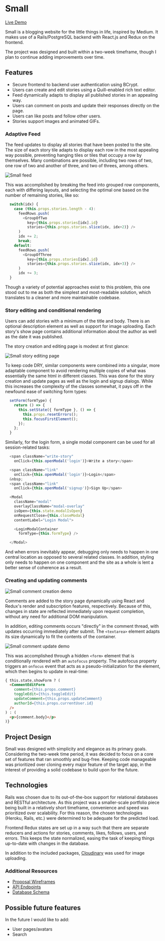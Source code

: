 # Small

[Live Demo][heroku]

[heroku]: https://small-project.herokuapp.com/

Small is a blogging website for the little things in life, inspired by Medium. It makes use of a Rails/PostgreSQL backend with React.js and Redux on the frontend.

The project was designed and built within a two-week timeframe, though I plan to continue adding improvements over time.

## Features
  * Secure frontend to backend user authentication using BCrypt.
  * Users can create and edit stories using a Quill-enabled rich text editor.
  * Feed dynamically adapts to display all published stories in an appealing way.
  * Users can comment on posts and update their responses directly on the page.
  * Users can like posts and follow other users.
  * Stories support images and animated GIFs.

### Adaptive Feed

The feed updates to display all stories that have been posted to the site. The size of each story tile adapts to display each row in the most appealing way possible, preventing hanging tiles or tiles that occupy a row by themselves. Many combinations are possible, including two rows of two, one row of two and another of three, and two of threes, among others.

![Small feed](docs/images/feed.png)

This was accomplished by breaking the feed into grouped row components, each with differing layouts, and selecting the optimal one based on the number of remaining stories, like so:

```js
  switch(idx) {
    case (this.props.stories.length - 4):
      feedRows.push(
        <GroupOfTwo
          key={this.props.stories[idx].id}
          stories={this.props.stories.slice(idx, idx+2)} />
      )
      idx += 2;
      break;
    default:
      feedRows.push(
        <GroupOfThree
          key={this.props.stories[idx].id}
          stories={this.props.stories.slice(idx, idx+3)} />
      )
      idx += 3;
  }
```

Though a variety of potential approaches exist to this problem, this one stood out to me as both the simplest and most-readable solution, which translates to a cleaner and more maintainable codebase.

### Story editing and conditional rendering

Users can add stories with a minimum of the title and body. There is an optional description element as well as support for image uploading. Each story's show page contains additional information about the author as well as the date it was published.

The story creation and editing page is modest at first glance:

![Small story editing page](docs/images/story_edit_new.png)

To keep code DRY, similar components were combined into a singular, more adaptable component to avoid rendering multiple copies of what was essentially the same html in different classes. This was done for the story creation and update pages as well as the login and signup dialogs. While this increases the complexity of the classes somewhat, it pays off in the newfound ease of switching form types:

```js
  setForm(formType) {
    return () => {
      this.setState({ formType }, () => {
        this.props.resetErrors();
        this.focusFirstElement();
      });
    };
  }
```

Similarly, for the login form, a single modal component can be used for all session-related tasks:

```js
  <span className="write-story"
    onClick={this.openModal('login')}>Write a story</span>

  <span className="link"
    onClick={this.openModal('login')}>Login</span>
  &nbsp;
  <span className="link"
    onClick={this.openModal('signup')}>Sign Up</span>

  <Modal
    className="modal"
    overlayClassName="modal-overlay"
    isOpen={this.state.modalIsOpen}
    onRequestClose={this.closeModal}
    contentLabel="Login Modal">

    <LoginModalContainer
      formType={this.formType} />

  </Modal>
```

And when errors inevitably appear, debugging only needs to happen in one central location as opposed to several related classes. In addition, styling only needs to happen on one component and the site as a whole is lent a better sense of coherence as a result.

### Creating and updating comments

![Small comment creation demo](docs/images/adding_comment.gif)

Comments are added to the story page dynamically using React and Redux's render and subscription features, respectively. Because of this, changes in state are reflected immediately upon request completion, without any need for additional DOM manipulation.

In addition, editing comments occurs "directly" in the comment thread, with updates occurring immediately after submit. The `<textarea>` element adapts its size dynamically to fit the contents of the container.

![Small comment update demo](docs/images/editing_comment.gif)

This was accomplished through a hidden `<form>` element that is conditionally rendered with an `autofocus` property. The autofocus property triggers an `onfocus` event that acts as a pseudo-initialization for the element, which then begins to update in real-time:

```html
{ this.state.showForm ? (
  <CommentEditForm
    comment={this.props.comment}
    toggleEdit={this.toggleEdit}
    updateComment={this.props.updateComment}
    authorId={this.props.currentUser.id}
  />
) : (
  <p>{comment.body}</p>
)}
```

## Project Design

Small was designed with simplicity and elegance as its primary goals. Considering the two-week time period, it was decided to focus on a core set of features that ran smoothly and bug-free. Keeping code manageable was prioritized over cloning every major feature of the target app, in the interest of providing a solid codebase to build upon for the future.

## Technologies

Rails was chosen due to its out-of-the-box support for relational databases and RESTful architecture. As this project was a smaller-scale portfolio piece being built in a relatively short timeframe, convenience and speed was prioritized over scalability. For this reason, the chosen technologies (Heroku, Rails, etc.) were determined to be adequate for the predicted load.

Frontend Redux states are set up in a way such that there are separate reducers and actions for stories, comments, likes, follows, users, and errors. This keeps the state normalized, easing the task of keeping things up-to-date with changes in the database.

In addition to the included packages, [Cloudinary][cloudinary] was used for image uploading.

[cloudinary]: http://cloudinary.com/

### Additional Resources
  * [Proposal Wireframes][wireframes]
  * [API Endpoints][apiEndPoints]
  * [Database Schema][dbSchema]

[wireframes]: https://github.com/s-pangburn/small/wiki/Wireframes
[apiEndPoints]: https://github.com/s-pangburn/small/wiki/Routes
[dbSchema]: https://github.com/s-pangburn/small/wiki/Schema

## Possible future features

In the future I would like to add:
  * User pages/avatars
  * Search
